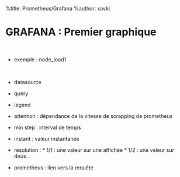 %title: Prometheus/Grafana
%author: xavki


# GRAFANA : Premier graphique



<br>


* exemple : node_load1

<br>


* datasource

* query

* legend

* attention : dépendance de la vitesse de scrapping de prometheus

* min step : interval de temps

* instant : valeur instantanée

* résolution :
		* 1/1 : une valeur sur une affichée
		* 1/2 : une valeur sur deux...

* prometheus : lien vers la requête

